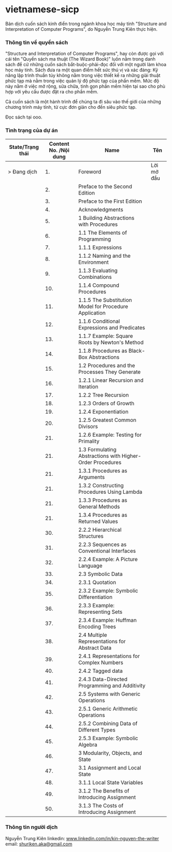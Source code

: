 # vietnamese-sicp
Bản dịch cuốn sách kinh điển trong ngành khoa học máy tính "Structure and Interpretation of Computer Programs", do Nguyễn Trung Kiên thực hiện.

### Thông tin về quyển sách
"Structure and Interpretation of Computer Programs", hay còn được gọi với cái tên "Quyển sách ma thuật (The Wizard Book)" luôn nằm trong danh sách để cử những cuốn sách bắt-buộc-phải-đọc đối với một người làm khoa học máy tính. Sách đưa ra một quan điểm hết sức thú vị và xác đáng: 
Kỹ năng lập trình thuần túy không nằm trong việc thiết kế ra những giải thuật phức tạp mà nằm trong việc quản lý độ phức tạp của phần mềm. Mức độ này nằm ở việc mở rộng, sửa chữa, tinh gọn phần mềm hiện tại sao cho phù hợp với yêu cầu được đặt ra cho phần mềm.

Cả cuốn sách là một hành trình để chúng ta đi sâu vào thế giới của những chương trình máy tính, từ cực đơn giản cho đến siêu phức tạp.

Đọc sách tại ooo.

### Tình trạng của dự án


| State/Trạng thái | Content No. /Nội dung  | Name                                 | Tên |
|------------------|------------------------|--------------------------------------|------|
| > Đang dịch      | 1.                     | Foreword                            | Lời mở đầu |
|                  | 2.                     | Preface to the Second Edition       |            |
|                  | 3.                     | Preface to the First Edition        |            |
|                  | 4.                     | Acknowledgments                     |            |                 
|                  | 5.                     | 1  Building Abstractions with Procedures                 |            |
|                  | 6.                     | 1.1  The Elements of Programming     |            |
|                  | 7.                     | 1.1.1  Expressions      |            |
|                  | 8.                     | 1.1.2  Naming and the Environment       |            |
|                  | 9.                     | 1.1.3  Evaluating Combinations     |            |
|                  | 10.                    | 1.1.4  Compound Procedures     |            |
|                  | 11.                    | 1.1.5  The Substitution Model for Procedure Application      |            |
|                  | 12.                    | 1.1.6  Conditional Expressions and Predicates      |            |
|                  | 13.                    | 1.1.7  Example: Square Roots by Newton's Method      |            |
|                  | 14.                    | 1.1.8  Procedures as Black-Box Abstractions      |            |
|                  | 15.                    | 1.2  Procedures and the Processes They Generate      |            |
|                  | 16.                    | 1.2.1  Linear Recursion and Iteration      |            |
|                  | 17.                    | 1.2.2  Tree Recursion      |            |
|                  | 18.                    | 1.2.3  Orders of Growth  |            |
|                  | 19.                    | 1.2.4  Exponentiation      |            |
|                  | 20.                    | 1.2.5  Greatest Common Divisors      |            |
|                  | 21.                    |  1.2.6  Example: Testing for Primality      |            |
|                  | 21.                    |  1.3  Formulating Abstractions with Higher-Order Procedures     |            |
|                  | 21.                    |  1.3.1  Procedures as Arguments     |            |
|                  | 21.                    |  1.3.2  Constructing Procedures Using Lambda      |            |
|                  | 21.                    |  1.3.3  Procedures as General Methods     |            |
|                  | 21.                    |  1.3.4  Procedures as Returned Values    |            |
|  | 30. | 2.2.2  Hierarchical Structures |
|  | 31. | 2.2.3  Sequences as Conventional Interfaces |
|  | 32. | 2.2.4  Example: A Picture Language |
|  | 33. | 2.3  Symbolic Data |
|  | 34. | 2.3.1  Quotation |
|  | 35. | 2.3.2  Example: Symbolic Differentiation |
|  | 36. | 2.3.3  Example: Representing Sets |
|  | 37. | 2.3.4  Example: Huffman Encoding Trees |
|  | 38. | 2.4  Multiple Representations for Abstract Data |
|  | 39. | 2.4.1  Representations for Complex Numbers |
|  | 40. | 2.4.2  Tagged data |
|  | 41. | 2.4.3  Data-Directed Programming and Additivity |
|  | 42. | 2.5  Systems with Generic Operations |
|  | 43. | 2.5.1  Generic Arithmetic Operations |
|  | 44. | 2.5.2  Combining Data of Different Types |
|  | 45. | 2.5.3  Example: Symbolic Algebra |
|  | 46. | 3  Modularity, Objects, and State |
|  | 47. | 3.1  Assignment and Local State |
|  | 48. | 3.1.1  Local State Variables |
|  | 49. | 3.1.2  The Benefits of Introducing Assignment |
|  | 50. | 3.1.3  The Costs of Introducing Assignment | 
 
### Thông tin người dịch
Nguyễn Trung Kiên 
linkedin: www.linkedin.com/in/kin-nguyen-the-writer
email: shuriken.aka@gmail.com
